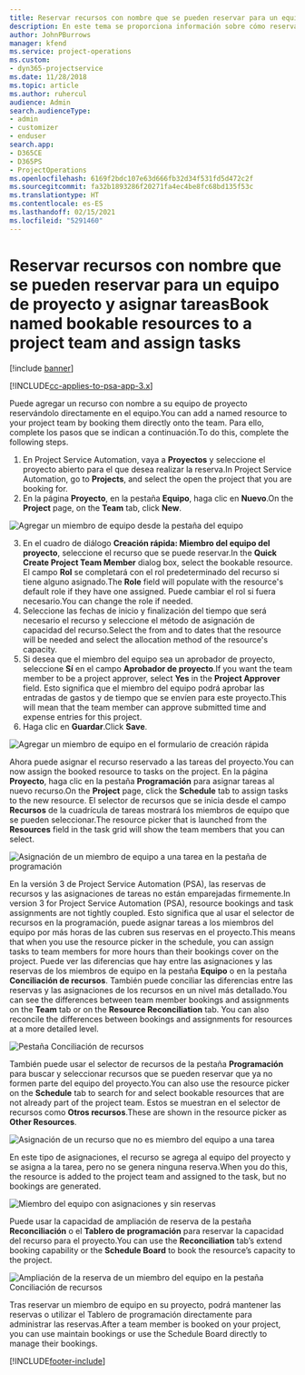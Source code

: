 ```yaml
---
title: Reservar recursos con nombre que se pueden reservar para un equipo de proyecto y asignar tareas
description: En este tema se proporciona información sobre cómo reservar recursos con nombre para equipos de proyectos y asignarlos a tareas.
author: JohnPBurrows
manager: kfend
ms.service: project-operations
ms.custom:
- dyn365-projectservice
ms.date: 11/28/2018
ms.topic: article
ms.author: ruhercul
audience: Admin
search.audienceType:
- admin
- customizer
- enduser
search.app:
- D365CE
- D365PS
- ProjectOperations
ms.openlocfilehash: 6169f2bdc107e63d666fb32d34f531fd5d472c2f
ms.sourcegitcommit: fa32b1893286f20271fa4ec4be8fc68bd135f53c
ms.translationtype: HT
ms.contentlocale: es-ES
ms.lasthandoff: 02/15/2021
ms.locfileid: "5291460"
---
```

# <a name="book-named-bookable-resources-to-a-project-team-and-assign-tasks"></a><span data-ttu-id="31dd4-103">Reservar recursos con nombre que se pueden reservar para un equipo de proyecto y asignar tareas</span><span class="sxs-lookup"><span data-stu-id="31dd4-103">Book named bookable resources to a project team and assign tasks</span></span> 

[!include [banner](../includes/psa-now-project-operations.md)]

[!INCLUDE[cc-applies-to-psa-app-3.x](../includes/cc-applies-to-psa-app-3x.md)]

<span data-ttu-id="31dd4-104">Puede agregar un recurso con nombre a su equipo de proyecto reservándolo directamente en el equipo.</span><span class="sxs-lookup"><span data-stu-id="31dd4-104">You can  add a named resource to your project team by booking them directly onto the team.</span></span> <span data-ttu-id="31dd4-105">Para ello, complete los pasos que se indican a continuación.</span><span class="sxs-lookup"><span data-stu-id="31dd4-105">To do this, complete the following steps.</span></span>

1. <span data-ttu-id="31dd4-106">En Project Service Automation, vaya a **Proyectos** y seleccione el proyecto abierto para el que desea realizar la reserva.</span><span class="sxs-lookup"><span data-stu-id="31dd4-106">In  Project Service Automation, go to **Projects**, and select the open the project that you are booking for.</span></span>
2. <span data-ttu-id="31dd4-107">En la página **Proyecto**, en la pestaña **Equipo**, haga clic en **Nuevo**.</span><span class="sxs-lookup"><span data-stu-id="31dd4-107">On the **Project** page, on the **Team** tab, click **New**.</span></span> 

![Agregar un miembro de equipo desde la pestaña del equipo](media/RM-how-to-1.png)

3. <span data-ttu-id="31dd4-109">En el cuadro de diálogo **Creación rápida: Miembro del equipo del proyecto**, seleccione el recurso que se puede reservar.</span><span class="sxs-lookup"><span data-stu-id="31dd4-109">In the **Quick Create Project Team Member** dialog box, select the bookable resource.</span></span> <span data-ttu-id="31dd4-110">El campo **Rol** se completará con el rol predeterminado del recurso si tiene alguno asignado.</span><span class="sxs-lookup"><span data-stu-id="31dd4-110">The **Role** field will populate with the resource's default role if they have one assigned.</span></span> <span data-ttu-id="31dd4-111">Puede cambiar el rol si fuera necesario.</span><span class="sxs-lookup"><span data-stu-id="31dd4-111">You can change the role if needed.</span></span> 
4. <span data-ttu-id="31dd4-112">Seleccione las fechas de inicio y finalización del tiempo que será necesario el recurso y seleccione el método de asignación de capacidad del recurso.</span><span class="sxs-lookup"><span data-stu-id="31dd4-112">Select the from and to dates that the resource will be needed and select the allocation method of the resource's capacity.</span></span> 
5. <span data-ttu-id="31dd4-113">Si desea que el miembro del equipo sea un aprobador de proyecto, seleccione **Sí** en el campo **Aprobador de proyecto**.</span><span class="sxs-lookup"><span data-stu-id="31dd4-113">If you want the team member to be a project approver, select **Yes** in the **Project Approver** field.</span></span> <span data-ttu-id="31dd4-114">Esto significa que el miembro del equipo podrá aprobar las entradas de gastos y de tiempo que se envíen para este proyecto.</span><span class="sxs-lookup"><span data-stu-id="31dd4-114">This will mean that the team member can approve submitted time and expense entries for this project.</span></span> 
6. <span data-ttu-id="31dd4-115">Haga clic en **Guardar**.</span><span class="sxs-lookup"><span data-stu-id="31dd4-115">Click **Save**.</span></span>

![Agregar un miembro de equipo en el formulario de creación rápida](media/RM-how-to-2.png)


<span data-ttu-id="31dd4-117">Ahora puede asignar el recurso reservado a las tareas del proyecto.</span><span class="sxs-lookup"><span data-stu-id="31dd4-117">You can now assign the booked resource to tasks on the project.</span></span> <span data-ttu-id="31dd4-118">En la página **Proyecto**, haga clic en la pestaña **Programación** para asignar tareas al nuevo recurso.</span><span class="sxs-lookup"><span data-stu-id="31dd4-118">On the **Project** page, click the **Schedule** tab to assign tasks to the new resource.</span></span> <span data-ttu-id="31dd4-119">El selector de recursos que se inicia desde el campo **Recursos** de la cuadrícula de tareas mostrará los miembros de equipo que se pueden seleccionar.</span><span class="sxs-lookup"><span data-stu-id="31dd4-119">The resource picker that is launched from the **Resources** field in the task grid will show the team members that you can select.</span></span>

![Asignación de un miembro de equipo a una tarea en la pestaña de programación](media/RM-how-to-3.png)

<span data-ttu-id="31dd4-121">En la versión 3 de Project Service Automation (PSA), las reservas de recursos y las asignaciones de tareas no están emparejadas firmemente.</span><span class="sxs-lookup"><span data-stu-id="31dd4-121">In version 3 for Project Service Automation (PSA), resource bookings and task assignments are not tightly coupled.</span></span> <span data-ttu-id="31dd4-122">Esto significa que al usar el selector de recursos en la programación, puede asignar tareas a los miembros del equipo por más horas de las cubren sus reservas en el proyecto.</span><span class="sxs-lookup"><span data-stu-id="31dd4-122">This means that when you use the resource picker in the schedule, you can assign tasks to team members for more hours than their bookings cover on the project.</span></span>
<span data-ttu-id="31dd4-123">Puede ver las diferencias que hay entre las asignaciones y las reservas de los miembros de equipo en la pestaña **Equipo** o en la pestaña **Conciliación de recursos**. También puede conciliar las diferencias entre las reservas y las asignaciones de los recursos en un nivel más detallado.</span><span class="sxs-lookup"><span data-stu-id="31dd4-123">You can see the differences between team member bookings and assignments on the **Team** tab or on the **Resource Reconciliation** tab. You can also reconcile the differences between bookings and assignments for resources at a more detailed level.</span></span>

![Pestaña Conciliación de recursos](media/RM-how-to-4.png)

<span data-ttu-id="31dd4-125">También puede usar el selector de recursos de la pestaña **Programación** para buscar y seleccionar recursos que se pueden reservar que ya no formen parte del equipo del proyecto.</span><span class="sxs-lookup"><span data-stu-id="31dd4-125">You can also use the resource picker on the **Schedule** tab to search for and select bookable resources that are not already part of the project team.</span></span> <span data-ttu-id="31dd4-126">Estos se muestran en el selector de recursos como **Otros recursos**.</span><span class="sxs-lookup"><span data-stu-id="31dd4-126">These are shown in the resource picker as **Other Resources**.</span></span>

![Asignación de un recurso que no es miembro del equipo a una tarea](media/RM-how-to-5.png)

<span data-ttu-id="31dd4-128">En este tipo de asignaciones, el recurso se agrega al equipo del proyecto y se asigna a la tarea, pero no se genera ninguna reserva.</span><span class="sxs-lookup"><span data-stu-id="31dd4-128">When you do this, the resource is added to the project team and assigned to the task, but no bookings are generated.</span></span>

![Miembro del equipo con asignaciones y sin reservas](media/RM-how-to-6.png)

<span data-ttu-id="31dd4-130">Puede usar la capacidad de ampliación de reserva de la pestaña **Reconciliación** o el **Tablero de programación** para reservar la capacidad del recurso para el proyecto.</span><span class="sxs-lookup"><span data-stu-id="31dd4-130">You can use the **Reconciliation** tab’s extend booking capability or the **Schedule Board** to book the resource’s capacity to the project.</span></span>

![Ampliación de la reserva de un miembro del equipo en la pestaña Conciliación de recursos](media/RM-how-to-7.png)

<span data-ttu-id="31dd4-132">Tras reservar un miembro de equipo en su proyecto, podrá mantener las reservas o utilizar el Tablero de programación directamente para administrar las reservas.</span><span class="sxs-lookup"><span data-stu-id="31dd4-132">After a team member is booked on your project, you can use maintain bookings or use the Schedule Board directly to manage their bookings.</span></span>


[!INCLUDE[footer-include](../includes/footer-banner.md)]